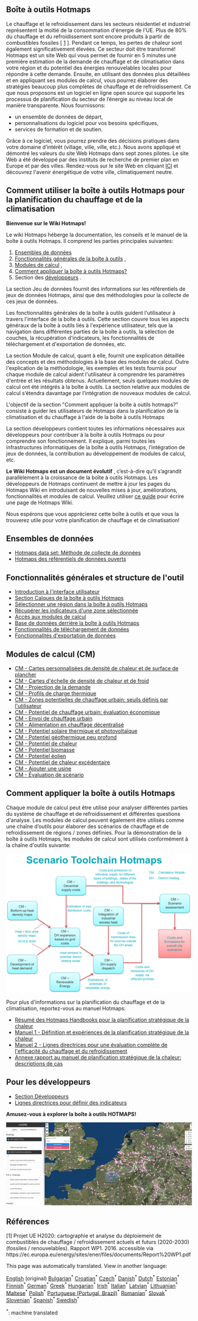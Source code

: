 <h2> Boîte à outils Hotmaps </h2><p> Le chauffage et le refroidissement dans les secteurs résidentiel et industriel représentent la moitié de la consommation d&#39;énergie de l&#39;UE. Plus de 80% du chauffage et du refroidissement sont encore produits à partir de combustibles fossiles [ <a href="#References">1</a> ]. Pendant ce temps, les pertes de chaleur sont également significativement élevées. Ce secteur doit être transformé! Hotmaps est un site Web qui vous permet de fournir en 5 minutes une première estimation de la demande de chauffage et de climatisation dans votre région et du potentiel des énergies renouvelables locales pour répondre à cette demande. Ensuite, en utilisant des données plus détaillées et en appliquant ses modules de calcul, vous pourrez élaborer des stratégies beaucoup plus complètes de chauffage et de refroidissement. Ce que nous proposons est un logiciel en ligne open source qui supporte les processus de planification du secteur de l’énergie au niveau local de manière transparente. Nous fournissons: </p><ul><li> un ensemble de données de départ, </li><li> personnalisations du logiciel pour vos besoins spécifiques, </li><li> services de formation et de soutien. </li></ul><p> Grâce à ce logiciel, vous pourrez prendre des décisions pratiques dans votre domaine d’intérêt (village, ville, ville, etc.). Nous avons appliqué et démontré les valeurs du site Web Hotmaps dans sept zones pilotes. Le site Web a été développé par des instituts de recherche de premier plan en Europe et par des villes. Rendez-vous sur le site Web en cliquant <a href="https://www.hotmaps.hevs.ch/map">ICI</a> et découvrez l&#39;avenir énergétique de votre ville, climatiquement neutre. </p><h2> Comment utiliser la boîte à outils Hotmaps pour la planification du chauffage et de la climatisation </h2><p> <strong>Bienvenue sur le Wiki Hotmaps!</strong> </p><p> Le wiki Hotmaps héberge la documentation, les conseils et le manuel de la boîte à outils Hotmaps. Il comprend les parties principales suivantes: </p><ol><li> <a href="#Data-sets">Ensembles de données</a> </li><li> <a href="#General-tool-functionalities-and-structure">Fonctionnalités générales de la boîte à outils</a> , </li><li> <a href="#Calculation-modules-cm">Modules de calcul</a> , </li><li> <a href="#How-to-apply-Hotmaps-toolbox">Comment appliquer la boîte à outils Hotmaps?</a> </li><li> Section des <a href="#For-developers">développeurs</a> . </li></ol><p> La section Jeu de données fournit des informations sur les référentiels de jeux de données Hotmaps, ainsi que des méthodologies pour la collecte de ces jeux de données. </p><p> Les fonctionnalités générales de la boîte à outils guident l&#39;utilisateur à travers l&#39;interface de la boîte à outils. Cette section couvre tous les aspects généraux de la boîte à outils liés à l&#39;expérience utilisateur, tels que la navigation dans différentes parties de la boîte à outils, la sélection de couches, la récupération d&#39;indicateurs, les fonctionnalités de téléchargement et d&#39;exportation de données, etc. </p><p> La section Module de calcul, quant à elle, fournit une explication détaillée des concepts et des méthodologies à la base des modules de calcul. Outre l&#39;explication de la méthodologie, les exemples et les tests fournis pour chaque module de calcul aident l&#39;utilisateur à comprendre les paramètres d&#39;entrée et les résultats obtenus. Actuellement, seuls quelques modules de calcul ont été intégrés à la boîte à outils. La section relative aux modules de calcul s’étendra davantage par l’intégration de nouveaux modules de calcul. </p><p> L&#39;objectif de la section &quot;Comment appliquer la boîte à outils hotmaps?&quot; consiste à guider les utilisateurs de Hotmaps dans la planification de la climatisation et du chauffage à l&#39;aide de la boîte à outils Hotmaps </p><p> La section développeurs contient toutes les informations nécessaires aux développeurs pour contribuer à la boîte à outils Hotmaps ou pour comprendre son fonctionnement. Il explique, parmi toutes les infrastructures informatiques de la boîte à outils Hotmaps, l’intégration de jeux de données, la contribution au développement de modules de calcul, etc. </p><p> <strong>Le Wiki Hotmaps est un document évolutif</strong> , c’est-à-dire qu’il s’agrandit parallèlement à la croissance de la boîte à outils Hotmaps. Les développeurs de Hotmaps continuent de mettre à jour les pages du Hotmaps Wiki en introduisant de nouvelles mises à jour, améliorations, fonctionnalités et modules de calcul. Veuillez utiliser <a href="https://github.com/HotMaps/hotmaps_wiki/wiki/Guidelines-for-writing-a-Hotmaps-Wiki-page">ce guide</a> pour écrire une page de Hotmaps Wiki. </p><p> Nous espérons que vous apprécierez cette boîte à outils et que vous la trouverez utile pour votre planification de chauffage et de climatisation! </p><h2> Ensembles de données </h2><ul><li> <a href="Hotmaps-data-set-method-of-data-collection">Hotmaps data set: Méthode de collecte de données</a> </li><li> <a href="Hotmaps-open-data-repositories">Hotmaps des référentiels de données ouverts</a> </li></ul><h2> Fonctionnalités générales et structure de l&#39;outil </h2><ul><li> <a href="Introduction-to-user-interface">Introduction à l&#39;interface utilisateur</a> </li><li> <a href="Layers-section-in-the-Hotmaps-toolbox">Section Calques de la boîte à outils Hotmaps</a> </li><li> <a href="Select-a-region-in-the-Hotmaps-toolbox">Sélectionner une région dans la boîte à outils Hotmaps</a> </li><li> <a href="Retrieve-indicators-of-a-selected-area">Récupérer les indicateurs d&#39;une zone sélectionnée</a> </li><li> <a href="Access-to-calculation-modules">Accès aux modules de calcul</a> </li><li> <a href="Database-behind-the-Hotmaps-toolbox">Base de données derrière la boîte à outils Hotmaps</a> </li><li> <a href="Data-upload-functionalities">Fonctionnalités de téléchargement de données</a> </li><li> <a href="Data-export-functionalities">Fonctionnalités d&#39;exportation de données</a> </li></ul><h2> Modules de calcul (CM) </h2><ul><li> <a href="CM-Customized-heat-and-floor-area-density-maps">CM - Cartes personnalisées de densité de chaleur et de surface de plancher</a> </li><li> <a href="CM-Scale-heat-and-cool-density-maps">CM - Cartes d&#39;échelle de densité de chaleur et de froid</a> </li><li> <a href="CM-Demand-projection">CM - Projection de la demande</a> </li><li> <a href="CM-Heat-load-profiles">CM - Profils de charge thermique</a> </li><li> <a href="CM-District-heating-potential-areas-user-defined-thresholds">CM - Zones potentielles de chauffage urbain: seuils définis par l&#39;utilisateur</a> </li><li> <a href="CM-District-heating-potential-economic-assessment">CM - Potentiel de chauffage urbain: évaluation économique</a> </li><li> <a href="CM-District-heating-supply-dispatch">CM - Envoi de chauffage urbain</a> </li><li> <a href="CM-Decentral-heating-supply">CM - Alimentation en chauffage décentralisé</a> </li><li> <a href="CM-Solar-thermal-and-PV-potential">CM - Potentiel solaire thermique et photovoltaïque</a> </li><li> <a href="CM-Shallow-geothermal-potential">CM - Potentiel géothermique peu profond</a> </li><li> <a href="CM-Heat-source-potential">CM - Potentiel de chaleur</a> </li><li> <a href="CM-Biomass-potential">CM - Potentiel biomasse</a> </li><li> <a href="CM-Wind-potential">CM - Potentiel éolien</a> </li><li> <a href="CM-Excess-heat-transport-potential">CM - Potentiel de chaleur excédentaire</a> </li><li> <a href="CM-add-industry-plant">CM - Ajouter une usine</a> </li><li> <a href="CM-Scenario-assessment">CM - Évaluation de scénario</a> </li></ul><h2> Comment appliquer la boîte à outils Hotmaps </h2><p> Chaque module de calcul peut être utilisé pour analyser différentes parties du système de chauffage et de refroidissement et différentes questions d&#39;analyse. Les modules de calcul peuvent également être utilisés comme une chaîne d’outils pour élaborer des scénarios de chauffage et de refroidissement de régions / zones définies. Pour la démonstration de la boîte à outils Hotmaps, les modules de calcul sont utilisés conformément à la chaîne d&#39;outils suivante: </p><p><img alt="" src="https://github.com/HotMaps/hotmaps_wiki/blob/master/Images/Hotmaps_toolchain_2019-05-09.png"/></p><p> Pour plus d&#39;informations sur la planification du chauffage et de la climatisation, reportez-vous au manuel Hotmaps: </p><ul><li> <a href="https://www.hotmaps-project.eu/wp-content/uploads/2019/04/Summary-Hotmaps-Handbook.pdf">Résumé des Hotmaps Handbooks pour la planification stratégique de la chaleur</a> </li><li> <a href="https://vbn.aau.dk/da/publications/definition-amp-experiences-of-strategic-heat-planning">Manuel 1 - Définition et expériences de la planification stratégique de la chaleur</a> </li><li> <a href="https://vbn.aau.dk/da/publications/guidance-for-the-comprehensive-assessment-of-efficient-heating-an">Manuel 2 - Lignes directrices pour une évaluation complète de l&#39;efficacité du chauffage et du refroidissement</a> </li><li> <a href="https://vbn.aau.dk/da/publications/appendix-report-to-the-hotmaps-handbook-for-strategic-heat-planni">Annexe rapport au manuel de planification stratégique de la chaleur: descriptions de cas</a> </li></ul><h2> Pour les développeurs </h2><ul><li> <a href="Developers">Section Développeurs</a> </li><li> <a href="Guidelines-for-defining-indicators">Lignes directrices pour définir des indicateurs</a> </li></ul><p> <strong>Amusez-vous à explorer la boîte à outils HOTMAPS!</strong> </p><p><img alt="" src="https://github.com/HotMaps/hotmaps_wiki/blob/master/Images/Hotmaps_test.JPG"/></p><h2> Références </h2><p> [1] Projet UE H2020: cartographie et analyse du déploiement de combustibles de chauffage / refroidissement actuels et futurs (2020-2030) (fossiles / renouvelables). Rapport WP1. 2016. accessible via https://ec.europa.eu/energy/sites/ener/files/documents/Report%20WP1.pdf </p>

This page was automatically translated. View in another language:

[English](../en/Home.md) (original) [Bulgarian](../bg/Home.md)<sup>\*</sup> [Croatian](../hr/Home.md)<sup>\*</sup> [Czech](../cs/Home.md)<sup>\*</sup> [Danish](../da/Home.md)<sup>\*</sup> [Dutch](../nl/Home.md)<sup>\*</sup> [Estonian](../et/Home.md)<sup>\*</sup> [Finnish](../fi/Home.md)<sup>\*</sup>  [German](../de/Home.md)<sup>\*</sup> [Greek](../el/Home.md)<sup>\*</sup> [Hungarian](../hu/Home.md)<sup>\*</sup> [Irish](../ga/Home.md)<sup>\*</sup> [Italian](../it/Home.md)<sup>\*</sup> [Latvian](../lv/Home.md)<sup>\*</sup> [Lithuanian](../lt/Home.md)<sup>\*</sup> [Maltese](../mt/Home.md)<sup>\*</sup> [Polish](../pl/Home.md)<sup>\*</sup> [Portuguese (Portugal, Brazil)](../pt/Home.md)<sup>\*</sup> [Romanian](../ro/Home.md)<sup>\*</sup> [Slovak](../sk/Home.md)<sup>\*</sup> [Slovenian](../sl/Home.md)<sup>\*</sup> [Spanish](../es/Home.md)<sup>\*</sup> [Swedish](../sv/Home.md)<sup>\*</sup> 

<sup>\*</sup>: machine translated
